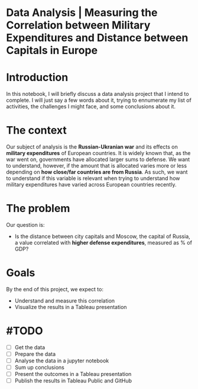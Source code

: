 # Data Analysis | Measuring the Correlation between Military Expenditures and Distance between Capitals in Europe
# Introduction

In this notebook, I will briefly discuss a data analysis project that I intend to complete. I will just say a few words about it, trying to ennumerate my list of activities, the challenges I might face, and some conclusions about it.

# The context

Our subject of analysis is the **Russian-Ukranian war** and its effects on **military expenditures** of European countries. It is widely known that, as the war went on, governments have allocated larger sums to defense. We want to understand, however, if the amount that is allocated varies more or less depending on **how close/far countries are from Russia**. As such, we want to understand if this variable is relevant when trying to understand how military expenditures have varied across European countries recently.

# The problem

Our question is:

- Is the distance between city capitals and Moscow, the capital of Russia, a value correlated with **higher defense expenditures**, measured as % of GDP?


# Goals

By the end of this project, we expect to:

- Understand and measure this correlation
- Visualize the results in a Tableau presentation

# #TODO

- [ ]  Get the data
- [ ]  Prepare the data
- [ ]  Analyse the data in a jupyter notebook
- [ ]  Sum up conclusions
- [ ]  Present the outcomes in a Tableau presentation
- [ ]  Publish the results in Tableau Public and GitHub